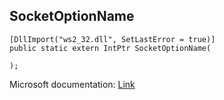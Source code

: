 ## SocketOptionName

```
[DllImport("ws2_32.dll", SetLastError = true)]
public static extern IntPtr SocketOptionName(
   
);
```

Microsoft documentation: [Link](https://learn.microsoft.com/en-us/dotnet/api/system.net.sockets.socketoptionname?view=net-8.0)
